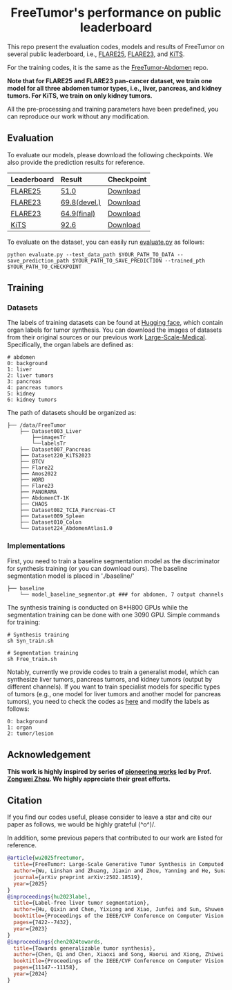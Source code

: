 <div align="center">
<h1>FreeTumor's performance on public leaderboard</h1>

</div>

This repo present the evaluation codes, models and results of FreeTumor on several public leaderboard, i.e., [FLARE25](https://www.codabench.org/competitions/7149/\#/results-tab), [FLARE23](https://codalab.lisn.upsaclay.fr/competitions/12239\#results), and [KiTS](https://kits19.grand-challenge.org/evaluation/challenge/leaderboard/). 

For the training codes, it is the same as the [FreeTumor-Abdomen](https://github.com/Luffy03/FreeTumor/tree/main/FreeTumor-Abdomen) repo. 

**Note that for FLARE25 and FLARE23 pan-cancer dataset, we train one model for all three abdomen tumor types, i.e., liver, pancreas, and kidney tumors. For KiTS, we train on only kidney tumors.**

All the pre-processing and training parameters have been predefined, you can reproduce our work without any modification.

## Evaluation

To evaluate our models, please download the following checkpoints. We also provide the prediction results for reference.

| Leaderboard                                                                 | Result                                                                                             |  Checkpoint                                                                                       |
| :-------------------------------------------------------------------------- |:---------------------------------------------------------------------------------------------------| :----------------------------------------------------------------------------------------------- |
| [FLARE25](https://www.codabench.org/competitions/7149/#/results-tab)        | [51.0](https://drive.google.com/file/d/1GceUiNST7JMM5k66GaV5farzPbalqc7w/view?usp=sharing)         | [Download](https://drive.google.com/file/d/1Qi4Ms4dSyQc0AxemGNKlsaaDAcTaRoaY/view?usp=sharing)    |
| [FLARE23](https://codalab.lisn.upsaclay.fr/competitions/12239#results)      | [69.8(devel.)](https://drive.google.com/file/d/1QSzBCghQyLG-01i4nrXXOAzhOOVenSen/view?usp=sharing) |  [Download](https://drive.google.com/file/d/1Qi4Ms4dSyQc0AxemGNKlsaaDAcTaRoaY/view?usp=sharing)   |
| [FLARE23](https://codalab.lisn.upsaclay.fr/competitions/12239#results)      | [64.9(final)](https://drive.google.com/file/d/1qSswI5GBJFySlL6dOFGi5jHL-GDPiNoW/view?usp=sharing)  |  [Download](https://drive.google.com/file/d/1Qi4Ms4dSyQc0AxemGNKlsaaDAcTaRoaY/view?usp=sharing)   |
| [KiTS](https://kits19.grand-challenge.org/evaluation/challenge/leaderboard/) | [92.6](https://drive.google.com/file/d/1JBXhQ8136g4sW_qmVoY19CJD_PgMhKN3/view?usp=sharing)         | [Download](https://drive.google.com/file/d/1OtcCleQMLkl52odjqWQsHEOhmAGUhJrf/view?usp=sharing)   |

To evaluate on the dataset, you can easily run [evaluate.py](./evaluate.py) as follows:
```
python evaluate.py --test_data_path $YOUR_PATH_TO_DATA --save_prediction_path $YOUR_PATH_TO_SAVE_PREDICTION --trained_pth $YOUR_PATH_TO_CHECKPOINT
```

## Training

### Datasets

The labels of training datasets can be found at [Hugging face](https://huggingface.co/datasets/Luffy503/FreeTumor), which contain organ labels for tumor synthesis. You can download the images of datasets from their original sources or our previous work [Large-Scale-Medical](https://github.com/Luffy03/Large-Scale-Medical). Specifically, the organ labels are defined as:
```
# abdomen
0: background
1: liver
2: liver tumors
3: pancreas
4: pancreas tumors
5: kidney
6: kidney tumors
```

The path of datasets should be organized as:
```
├── /data/FreeTumor
    ├── Dataset003_Liver
        ├──imagesTr
        └──labelsTr
    ├── Dataset007_Pancreas
    ├── Dataset220_KiTS2023
    ├── BTCV
    ├── Flare22
    ├── Amos2022
    ├── WORD
    ├── Flare23
    ├── PANORAMA
    ├── AbdomenCT-1K
    ├── CHAOS
    ├── Dataset082_TCIA_Pancreas-CT
    ├── Dataset009_Spleen
    ├── Dataset010_Colon
    └── Dataset224_AbdomenAtlas1.0
```

### Implementations

First, you need to train a baseline segmentation model as the discriminator for synthesis training (or you can download ours). The baseline segmentation model is placed in './baseline/'
```
├── baseline
    └── model_baseline_segmentor.pt ### for abdomen, 7 output channels
```

The synthesis training is conducted on 8*H800 GPUs while the segmentation training can be done with one 3090 GPU. Simple commands for training:
```
# Synthesis training
sh Syn_train.sh

# Segmentation training
sh Free_train.sh
```

Notably, currently we provide codes to train a generalist model, which can synthesize liver tumors, pancreas tumors, and kidney tumors (output by different channels). If you want to train specialist models for specific types of tumors (e.g., one model for liver tumors and another model for pancreas tumors), you need to check the codes as [here](https://github.com/Luffy03/FreeTumor/blob/main/FreeTumor-Chest/models/TumorGAN.py) and modify the labels as follows:
```
0: background
1: organ
2: tumor/lesion
```

## Acknowledgement
 
**This work is highly inspired by series of [pioneering works](https://github.com/MrGiovanni/SyntheticTumors) led by Prof. [Zongwei Zhou](https://scholar.google.com/citations?user=JVOeczAAAAAJ&hl=en). We highly appreciate their great efforts.**

## Citation

If you find our codes useful, please consider to leave a star and cite our paper as follows, we would be highly grateful (^o^)/. 

In addition, some previous papers that contributed to our work are listed for reference.

```bibtex
@article{wu2025freetumor,
  title={FreeTumor: Large-Scale Generative Tumor Synthesis in Computed Tomography Images for Improving Tumor Recognition},
  author={Wu, Linshan and Zhuang, Jiaxin and Zhou, Yanning and He, Sunan and Ma, Jiabo and Luo, Luyang and Wang, Xi and Ni, Xuefeng and Zhong, Xiaoling and Wu, Mingxiang and others},
  journal={arXiv preprint arXiv:2502.18519},
  year={2025}
}
@inproceedings{hu2023label,
  title={Label-free liver tumor segmentation},
  author={Hu, Qixin and Chen, Yixiong and Xiao, Junfei and Sun, Shuwen and Chen, Jieneng and Yuille, Alan L and Zhou, Zongwei},
  booktitle={Proceedings of the IEEE/CVF Conference on Computer Vision and Pattern Recognition},
  pages={7422--7432},
  year={2023}
}
@inproceedings{chen2024towards,
  title={Towards generalizable tumor synthesis},
  author={Chen, Qi and Chen, Xiaoxi and Song, Haorui and Xiong, Zhiwei and Yuille, Alan and Wei, Chen and Zhou, Zongwei},
  booktitle={Proceedings of the IEEE/CVF Conference on Computer Vision and Pattern Recognition},
  pages={11147--11158},
  year={2024}
}
```
